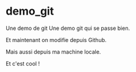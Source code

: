 # demo_git
Une demo de git
Une demo git qui se passe bien.

Et maintenant on modifie depuis Github.

Mais aussi depuis ma machine locale.

Et c'est cool !
